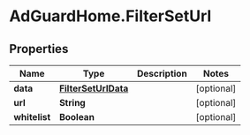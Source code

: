 # AdGuardHome.FilterSetUrl

## Properties

Name | Type | Description | Notes
------------ | ------------- | ------------- | -------------
**data** | [**FilterSetUrlData**](FilterSetUrlData.md) |  | [optional] 
**url** | **String** |  | [optional] 
**whitelist** | **Boolean** |  | [optional] 


